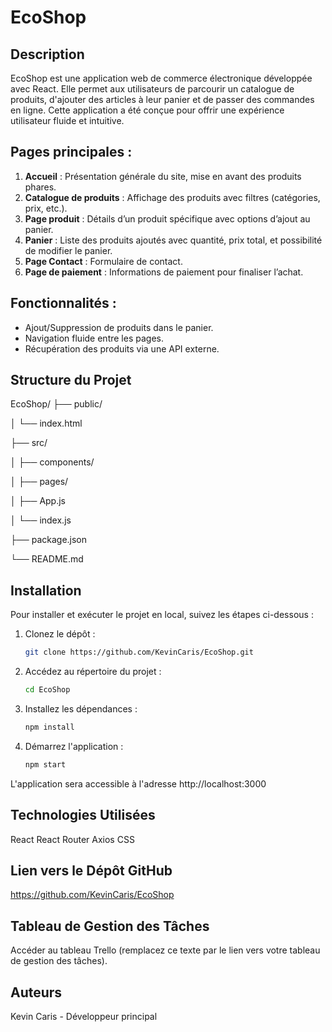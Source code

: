 # EcoShop

## Description

EcoShop est une application web de commerce électronique développée avec React. Elle permet aux utilisateurs de parcourir un catalogue de produits, d'ajouter des articles à leur panier et de passer des commandes en ligne. Cette application a été conçue pour offrir une expérience utilisateur fluide et intuitive.
## Pages principales :

1. **Accueil** : Présentation générale du site, mise en avant des produits phares.
2. **Catalogue de produits** : Affichage des produits avec filtres (catégories, prix, etc.).
3. **Page produit** : Détails d’un produit spécifique avec options d’ajout au panier.
4. **Panier** : Liste des produits ajoutés avec quantité, prix total, et possibilité de modifier le panier.
5. **Page Contact** : Formulaire de contact.
6. **Page de paiement** : Informations de paiement pour finaliser l’achat.
   
## Fonctionnalités :

- Ajout/Suppression de produits dans le panier.
- Navigation fluide entre les pages.
- Récupération des produits via une API externe.

## Structure du Projet

EcoShop/
├── public/ 

│    └── index.html

├── src/

│    ├── components/

│    ├── pages/

│    ├── App.js

│    └── index.js

├── package.json

└── README.md


## Installation

Pour installer et exécuter le projet en local, suivez les étapes ci-dessous :

1. Clonez le dépôt :
   
   ```bash
   git clone https://github.com/KevinCaris/EcoShop.git
   
2. Accédez au répertoire du projet :

   ```bash
   cd EcoShop
   
3. Installez les dépendances :
   
   ```bash
   npm install
   
3. Démarrez l'application :
   
   ```bash
   npm start
   
L'application sera accessible à l'adresse http://localhost:3000

## Technologies Utilisées
React
React Router
Axios
CSS

## Lien vers le Dépôt GitHub

https://github.com/KevinCaris/EcoShop

## Tableau de Gestion des Tâches

Accéder au tableau Trello (remplacez ce texte par le lien vers votre tableau de gestion des tâches).

## Auteurs

Kevin Caris - Développeur principal
